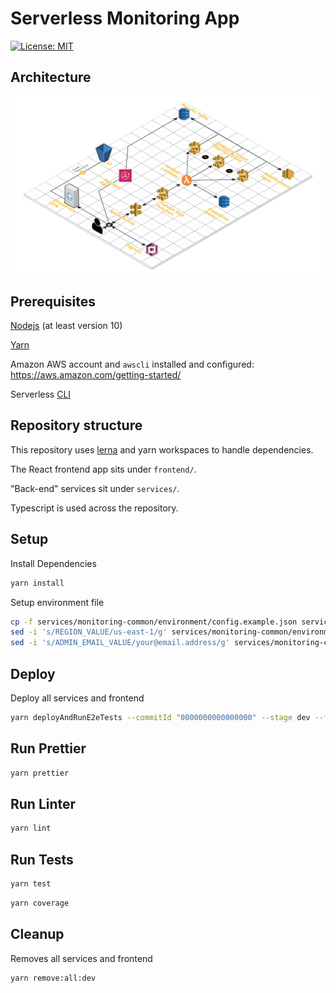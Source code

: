 # Serverless Monitoring App

[![License: MIT](https://img.shields.io/badge/License-MIT-yellow.svg)](https://opensource.org/licenses/MIT)

## Architecture

![Application architecture](images/serverless-monitoring-app.png)

## Prerequisites

[Nodejs](https://nodejs.org/en/) (at least version 10)

[Yarn](https://yarnpkg.com/lang/en/)

Amazon AWS account and `awscli` installed and configured: <https://aws.amazon.com/getting-started/>

Serverless [CLI](https://serverless.com/framework/docs/getting-started/)

## Repository structure

This repository uses [lerna](https://lernajs.io/) and yarn workspaces to handle dependencies.

The React frontend app sits under `frontend/`.

"Back-end" services sit under `services/`.

Typescript is used across the repository.

## Setup

Install Dependencies

```bash
yarn install
```

Setup environment file

```bash
cp -f services/monitoring-common/environment/config.example.json services/monitoring-common/environment/config.dev.json
sed -i 's/REGION_VALUE/us-east-1/g' services/monitoring-common/environment/config.dev.json
sed -i 's/ADMIN_EMAIL_VALUE/your@email.address/g' services/monitoring-common/environment/config.dev.json
```

## Deploy

Deploy all services and frontend

```bash
yarn deployAndRunE2eTests --commitId "0000000000000000" --stage dev --forceAll true
```

## Run Prettier

```bash
yarn prettier
```

## Run Linter

```bash
yarn lint
```

## Run Tests

```bash
yarn test
```

```bash
yarn coverage
```

## Cleanup

Removes all services and frontend

```bash
yarn remove:all:dev
```
